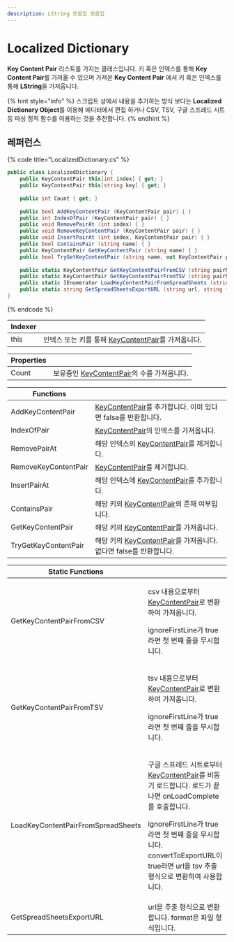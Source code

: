 ```yaml
---
description: LString 모음집 모음집
---
```


# Localized Dictionary

**Key Content Pair** 리스트를 가지는 클래스입니다. 키 혹은 인덱스를 통해 **Key Content Pair**를 가져올 수 있으며 가져온 **Key Content Pair** 에서 키 혹은 인덱스를 통해 **LString**을 가져옵니다.

{% hint style="info" %}
스크립트 상에서 내용을 추가하는 방식 보다는 **Localized Dictionary Object**를 이용해 에디터에서 편집 하거나 CSV, TSV, 구글 스프레드 시트 등 파싱 정적 함수를 이용하는 것을 추천합니다.
{% endhint %}

## 레퍼런스

{% code title="LocalizedDictionary.cs" %}
```csharp
public class LocalizedDictionary {
    public KeyContentPair this[int index] { get; }
    public KeyContentPair this[string key] { get; }
    
    public int Count { get; }
    
    public bool AddKeyContentPair (KeyContentPair pair) { }
    public int IndexOfPair (KeyContentPair pair) { }
    public void RemovePairAt (int index) { }
    public void RemoveKeyContentPair (KeyContentPair pair) { }
    public void InsertPairAt (int index, KeyContentPair pair) { }
    public bool ContainsPair (string name) { }
    public KeyContentPair GetKeyContentPair (string name) { }
    public bool TryGetKeyContentPair (string name, out KeyContentPair pair) { }
    
    public static KeyContentPair GetKeyContentPairFromCSV (string pairName, string csv, bool ignoreFirstLine) { }
    public static KeyContentPair GetKeyContentPairFromTSV (string pairName, string tsv, bool ignoreFirstLine) { }
    public static IEnumerator LoadKeyContentPairFromSpreadSheets (string pairName, string url, bool ignoreFirstLine, bool convertToExportURL, Action<KeyContentPair> onLoadComplete) { }
    public static string GetSpreadSheetsExportURL (string url, string format) { }
}
```
{% endcode %}

| Indexer |                                                            |
| ------- | ---------------------------------------------------------- |
| this    | 인덱스 또는 키를 통해 [KeyContentPair](key-content-pair.md)를 가져옵니다. |

| Properties |                                                       |
| ---------- | ----------------------------------------------------- |
| Count      | 보유중인 [KeyContentPair](key-content-pair.md)의 수를 가져옵니다. |

| Functions            |                                                                       |
| -------------------- | --------------------------------------------------------------------- |
| AddKeyContentPair    | [KeyContentPair](key-content-pair.md)를 추가합니다. 이미 있다면 false를 반환합니다.    |
| IndexOfPair          | [KeyContentPair](key-content-pair.md)의 인덱스를 가져옵니다.                    |
| RemovePairAt         | 해당 인덱스의 [KeyContentPair](key-content-pair.md)를 제거합니다.                 |
| RemoveKeyContentPair | [KeyContentPair](key-content-pair.md)를 제거합니다.                         |
| InsertPairAt         | 해당 인덱스에 [KeyContentPair](key-content-pair.md)를 추가합니다.                 |
| ContainsPair         | 해당 키의 [KeyContentPair](key-content-pair.md)의 존재 여부입니다.                |
| GetKeyContentPair    | 해당 키의 [KeyContentPair](key-content-pair.md)를 가져옵니다.                   |
| TryGetKeyContentPair | 해당 키의 [KeyContentPair](key-content-pair.md)를 가져옵니다. 없다면 false를 반환합니다. |

| Static Functions                   |                                                                                                                                                                                                                        |
| ---------------------------------- | ---------------------------------------------------------------------------------------------------------------------------------------------------------------------------------------------------------------------- |
| GetKeyContentPairFromCSV           | <p>csv 내용으로부터 <a href="key-content-pair.md">KeyContentPair</a>로 변환하여 가져옵니다. </p><p>ignoreFirstLine가 true라면 첫 번째 줄을 무시합니다.</p>                                                                                          |
| GetKeyContentPairFromTSV           | <p>tsv 내용으로부터 <a href="key-content-pair.md">KeyContentPair</a>로 변환하여 가져옵니다. </p><p>ignoreFirstLine가 true라면 첫 번째 줄을 무시합니다.</p>                                                                                          |
| LoadKeyContentPairFromSpreadSheets | <p>구글 스프레드 시트로부터 <a href="key-content-pair.md">KeyContentPair</a>를 비동기 로드합니다. 로드가 끝나면 onLoadComplete를 호출합니다. </p><p>ignoreFirstLine가 true라면 첫 번째 줄을 무시합니다. convertToExportURL이 true라면 url을 tsv 추출 형식으로 변환하여 사용합니다.</p> |
| GetSpreadSheetsExportURL           | url을 추출 형식으로 변환합니다. format은 파일 형식입니다.                                                                                                                                                                                  |
